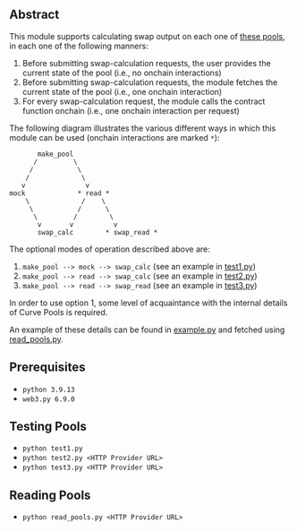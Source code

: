 ## Abstract

This module supports calculating swap output on each one of [these pools](factory/Main.py#L17-L43), in each one of the following manners:
1. Before submitting swap-calculation requests, the user provides the current state of the pool (i.e., no onchain interactions)
2. Before submitting swap-calculation requests, the module fetches the current state of the pool (i.e., one onchain interaction)
3. For every swap-calculation request, the module calls the contract function onchain (i.e., one onchain interaction per request)

The following diagram illustrates the various different ways in which this module can be used (onchain interactions are marked `*`):
```
       make_pool
      /         \
     /           \
    /             \
   v               v
mock             * read *
    \             /    \
     \           /      \
      \         /        \
       v       v          v
       swap_calc        * swap_read *
```

The optional modes of operation described above are:
1. `make_pool --> mock --> swap_calc` (see an example in [test1.py](test1.py))
2. `make_pool --> read --> swap_calc` (see an example in [test2.py](test2.py))
3. `make_pool --> read --> swap_read` (see an example in [test3.py](test3.py))

In order to use option 1, some level of acquaintance with the internal details of Curve Pools is required.

An example of these details can be found in [example.py](example.py) and fetched using [read_pools.py](read_pools.py).

## Prerequisites

- `python 3.9.13`
- `web3.py 6.9.0`

## Testing Pools

- `python test1.py`
- `python test2.py <HTTP Provider URL>`
- `python test3.py <HTTP Provider URL>`

## Reading Pools

- `python read_pools.py <HTTP Provider URL>`
